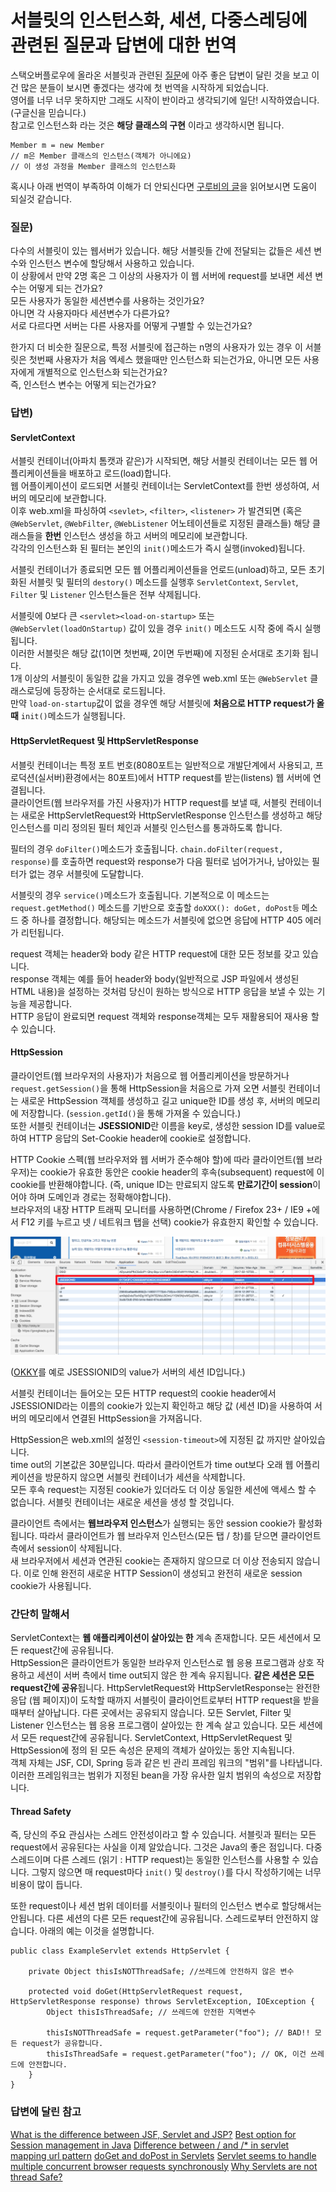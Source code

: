 # 서블릿의 인스턴스화, 세션, 다중스레딩에 관련된 질문과 답변에 대한 번역
스택오버플로우에 올라온 서블릿과 관련된 [질문](http://stackoverflow.com/questions/3106452/how-do-servlets-work-instantiation-sessions-shared-variables-and-multithreadi)에 아주 좋은 답변이 달린 것을 보고 이건 많은 분들이 보시면 좋겠다는 생각에 첫 번역을 시작하게 되었습니다.  
영어를 너무 너무 못하지만 그래도 시작이 반이라고 생각되기에 일단! 시작하였습니다. (구글신을 믿습니다.)  
참고로 인스턴스화 라는 것은 **해당 클래스의 구현** 이라고 생각하시면 됩니다.  
```
Member m = new Member
// m은 Member 클래스의 인스턴스(객체가 아니에요)
// 이 생성 과정을 Member 클래스의 인스턴스화
```

혹시나 아래 번역이 부족하여 이해가 더 안되신다면 [구루비의 글](http://wiki.gurubee.net/pages/viewpage.action?pageId=26740202)을 읽어보시면 도움이 되실것 같습니다.


### 질문)
다수의 서블릿이 있는 웹서버가 있습니다. 해당 서블릿들 간에 전달되는 값들은 세션 변수와 인스턴스 변수에 할당해서 사용하고 있습니다.  
이 상황에서 만약 2명 혹은 그 이상의 사용자가 이 웹 서버에 request를 보내면 세션 변수는 어떻게 되는 건가요?  
모든 사용자가 동일한 세션변수를 사용하는 것인가요?  
아니면 각 사용자마다 세션변수가 다른가요?  
서로 다르다면 서버는 다른 사용자를 어떻게 구별할 수 있는건가요?  

한가지 더 비슷한 질문으로, 특정 서블릿에 접근하는 n명의 사용자가 있는 경우 이 서블릿은 첫번째 사용자가 처음 엑세스 했을때만 인스턴스화 되는건가요, 아니면 모든 사용자에게 개별적으로 인스턴스화 되는건가요?  
즉, 인스턴스 변수는 어떻게 되는건가요?  

### 답변)
#### ServletContext
서블릿 컨테이너(아파치 톰캣과 같은)가 시작되면, 해당 서블릿 컨테이너는 모든 웹 어플리케이션들을 배포하고 로드(load)합니다.  
웹 어플이케이션이 로드되면 서블릿 컨테이너는 ServletContext를 한번 생성하여, 서버의 메모리에 보관합니다.  
이후 web.xml을 파싱하여 ```<sevlet>```, ```<filter>```, ```<listener>``` 가 발견되면 (혹은 ```@WebServlet```, ```@WebFilter```, ```@WebListener``` 어노테이션들로 지정된 클래스들) 해당 클래스들을 **한번** 인스턴스 생성을 하고 서버의 메모리에 보관합니다.  
각각의 인스턴스화 된 필터는 본인의 ```init()```메소드가 즉시 실행(invoked)됩니다.  

서블릿 컨테이너가 종료되면 모든 웹 어플리케이션들을 언로드(unload)하고, 모든 초기화된 서블릿 및 필터의 ```destory()``` 메소드를 실행후 ```ServletContext```, ```Servlet```, ```Filter``` 및 ```Listener``` 인스턴스들은 전부 삭제됩니다.  

서블릿에 0보다 큰 ```<servlet><load-on-startup>``` 또는 ```@WebServlet(loadOnStartup)``` 값이 있을 경우 ```init()``` 메소드도 시작 중에 즉시 실행 됩니다.  
이러한 서블릿은 해당 값(1이면 첫번째, 2이면 두번째)에 지정된 순서대로 초기화 됩니다.  
1개 이상의 서블릿이 동일한 값을 가지고 있을 경우엔 web.xml 또는 ```@WebServlet``` 클래스로딩에 등장하는 순서대로 로드됩니다.  
만약 ```load-on-startup```값이 없을 경우엔 해당 서블릿에 **처음으로 HTTP request가 올때** ```init()```메소드가 실행됩니다.  

#### HttpServletRequest 및 HttpServletResponse
서블릿 컨테이너는 특정 포트 번호(8080포트는 일반적으로 개발단계에서 사용되고, 프로덕션(실서버)환경에서는 80포트)에서 HTTP request를 받는(listens) 웹 서버에 연결됩니다.  
클라이언트(웹 브라우저를 가진 사용자)가 HTTP request를 보낼 때, 서블릿 컨테이너는 새로운 HttpServletRequest와 HttpServletResponse 인스턴스를 생성하고 해당 인스턴스를 미리 정의된 필터 체인과 서블릿 인스턴스를 통과하도록 합니다.  

필터의 경우 ```doFilter()```메소드가 호출됩니다. ```chain.doFilter(request, response)```를 호출하면 request와 response가 다음 필터로 넘어가거나, 남아있는 필터가 없는 경우 서블릿에 도달합니다.

서블릿의 경우 ```service()```메소드가 호출됩니다. 기본적으로 이 메소드는 ```request.getMethod()``` 메소드를 기반으로 호출할 ```doXXX(): doGet, doPost등``` 메소드 중 하나를 결정합니다. 해당되는 메소드가 서블릿에 없으면 응답에 HTTP 405 에러가 리턴됩니다.  

request 객체는 header와 body 같은 HTTP request에 대한 모든 정보를 갖고 있습니다.  
response 객체는 예를 들어 header와 body(일반적으로 JSP 파일에서 생성된 HTML 내용)을 설정하는 것처럼 당신이 원하는 방식으로 HTTP 응답을 보낼 수 있는 기능을 제공합니다.  
HTTP 응답이 완료되면 request 객체와 response객체는 모두 재활용되어 재사용 할 수 있습니다.  

#### HttpSession
클라이언트(웹 브라우저의 사용자)가 처음으로 웹 어플리케이션을 방문하거나 ```request.getSession()```을 통해 HttpSession을 처음으로 가져 오면 서블릿 컨테이너는 새로운 HttpSession 객체를 생성하고 길고 unique한 ID를 생성 후, 서버의 메모리에 저장합니다. (```session.getId()```을 통해 가져올 수 있습니다.)  
또한 서블릿 컨테이너는 **JSESSIONID**란 이름을 key로, 생성한 session ID를 value로 하여 HTTP 응답의 Set-Cookie header에 cookie로 설정합니다.  

HTTP Cookie 스펙(웹 브라우저와 웹 서버가 준수해야 할)에 따라 클라이언트(웹 브라우저)는 cookie가 유효한 동안은 cookie header의 후속(subsequent) request에 이 cookie를 반환해야합니다. (즉, unique ID는 만료되지 않도록 **만료기간이 session**이어야 하며 도메인과 경로는 정확해야합니다).  
브라우저의 내장 HTTP 트래픽 모니터를 사용하면(Chrome / Firefox 23+ / IE9 +에서 F12 키를 누르고 넷 / 네트워크 탭을 선택) cookie가 유효한지 확인할 수 있습니다.  

![OKKY를 예로](./images/브라우저세션확인.png)

([OKKY](http://okky.kr)를 예로 JSESSIONID의 value가 서버의 세션 ID입니다.)  

서블릿 컨테이너는 들어오는 모든 HTTP request의 cookie header에서 JSESSIONID라는 이름의 cookie가 있는지 확인하고 해당 값 (세션 ID)을 사용하여 서버의 메모리에서 연결된 HttpSession을 가져옵니다.  

HttpSession은 web.xml의 설정인 ```<session-timeout>```에 지정된 값 까지만 살아있습니다.  
time out의 기본값은 30분입니다. 따라서 클라이언트가 time out보다 오래 웹 어플리케이션을 방문하지 않으면 서블릿 컨테이너가 세션을 삭제합니다.  
모든 후속 request는 지정된 cookie가 있더라도 더 이상 동일한 세션에 액세스 할 수 없습니다. 서블릿 컨테이너는 새로운 세션을 생성 할 것입니다.

클라이언트 측에서는 **웹브라우저 인스턴스**가 실행되는 동안 session cookie가 활성화됩니다. 따라서 클라이언트가 웹 브라우저 인스턴스(모든 탭 / 창)를 닫으면 클라이언트 측에서 session이 삭제됩니다.  
새 브라우저에서 세션과 연관된 cookie는 존재하지 않으므로 더 이상 전송되지 않습니다. 이로 인해 완전히 새로운 HTTP Session이 생성되고 완전히 새로운 session cookie가 사용됩니다.

### 간단히 말해서
ServletContext는 **웹 애플리케이션이 살아있는 한** 계속 존재합니다. 모든 세션에서 모든 request간에 공유됩니다.  
HttpSession은 클라이언트가 동일한 브라우저 인스턴스로 웹 응용 프로그램과 상호 작용하고 세션이 서버 측에서 time out되지 않은 한 계속 유지됩니다. **같은 세션은 모든 request간에 공유**됩니다.
HttpServletRequest와 HttpServletResponse는 완전한 응답 (웹 페이지)이 도착할 때까지 서블릿이 클라이언트로부터 HTTP request을 받을 때부터 살아납니다. 다른 곳에서는 공유되지 않습니다.
모든 Servlet, Filter 및 Listener 인스턴스는 웹 응용 프로그램이 살아있는 한 계속 살고 있습니다. 모든 세션에서 모든 request간에 공유됩니다.
ServletContext, HttpServletRequest 및 HttpSession에 정의 된 모든 속성은 문제의 객체가 살아있는 동안 지속됩니다.  
객체 자체는 JSF, CDI, Spring 등과 같은 빈 관리 프레임 워크의 "범위"를 나타냅니다. 이러한 프레임워크는 범위가 지정된 bean을 가장 유사한 일치 범위의 속성으로 저장합니다.

#### Thread Safety
즉, 당신의 주요 관심사는 스레드 안전성이라고 할 수 있습니다. 서블릿과 필터는 모든 request에서 공유된다는 사실을 이제 알았습니다. 그것은 Java의 좋은 점입니다. 다중 스레드이며 다른 스레드 (읽기 : HTTP request)는 동일한 인스턴스를 사용할 수 있습니다. 그렇지 않으면 매 request마다 ```init()``` 및 ```destroy()```를 다시 작성하기에는 너무 비용이 많이 듭니다.  

또한 request이나 세션 범위 데이터를 서블릿이나 필터의 인스턴스 변수로 할당해서는 안됩니다. 다른 세션의 다른 모든 request간에 공유됩니다. 스레드로부터 안전하지 않습니다. 아래의 예는 이것을 설명합니다.  

```
public class ExampleServlet extends HttpServlet {

    private Object thisIsNOTThreadSafe; //쓰레드에 안전하지 않은 변수

    protected void doGet(HttpServletRequest request, HttpServletResponse response) throws ServletException, IOException {
        Object thisIsThreadSafe; // 쓰레드에 안전한 지역변수

        thisIsNOTThreadSafe = request.getParameter("foo"); // BAD!! 모든 request가 공유합니다.
        thisIsThreadSafe = request.getParameter("foo"); // OK, 이건 쓰레드에 안전합니다.
    }
}
```

### 답변에 달린 참고
[What is the difference between JSF, Servlet and JSP?](http://stackoverflow.com/questions/2095397/what-is-the-difference-between-jsf-servlet-and-jsp)
[Best option for Session management in Java](http://stackoverflow.com/questions/1700390/best-option-for-session-management-in-java)
[Difference between / and /* in servlet mapping url pattern](http://stackoverflow.com/questions/4140448/difference-between-and-in-servlet-mapping-url-pattern)
[doGet and doPost in Servlets](http://stackoverflow.com/questions/2349633/doget-and-dopost-in-servlets)
[Servlet seems to handle multiple concurrent browser requests synchronously](http://stackoverflow.com/questions/8011138/servlet-seems-to-handle-multiple-concurrent-requests-synchronously/)
[Why Servlets are not thread Safe?](http://stackoverflow.com/questions/9555842/why-servlets-are-not-thread-safe/)
